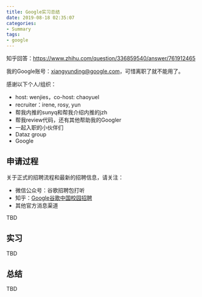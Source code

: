 ```yaml
---
title: Google实习总结
date: 2019-08-18 02:35:07
categories:
- Summary
tags:
- google
---
```


知乎回答：https://www.zhihu.com/question/336859540/answer/761912465

我的Google账号：xiangyunding@google.com，可惜离职了就不能用了。

感谢以下个人/组织：

- host: wenjies，co-host: chaoyuel
- recruiter：irene, rosy, yun
- 帮我内推的sunyq和帮我介绍内推的jzh
- 帮我review代码，还有其他帮助我的Googler
- 一起入职的小伙伴们
- Dataz group
- Google

## 申请过程

关于正式的招聘流程和最新的招聘信息，请关注：

- 微信公众号：谷歌招聘包打听
- 知乎：<a href="https://www.zhihu.com/org/googlegu-ge-zhong-guo-xiao-yuan-zhao-pin/activities">Google谷歌中国校园招聘</a>
- 其他官方消息渠道

TBD

## 实习

TBD

## 总结

TBD